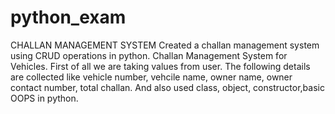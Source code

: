 # python_exam
CHALLAN MANAGEMENT SYSTEM
Created a challan management system using CRUD operations in python. Challan Management System for Vehicles. First of all we are taking values from user. The following details are collected like vehicle number, vehcile name, owner name, owner contact number, total challan. And also used class, object, constructor,basic OOPS in python.
